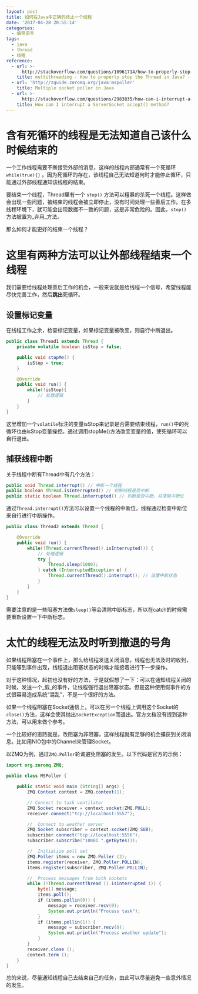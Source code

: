 ```yaml
---
layout: post
title: 如何在Java中正确的终止一个线程
date: '2017-04-28 20:55:14'
categories:
  - 编程语言
tags:
  - java
  - thread
  - 线程
reference:
  - url: >-
      http://stackoverflow.com/questions/10961714/how-to-properly-stop-the-thread-in-java
    title: multithreading - How to properly stop the Thread in Java? - Stack Overflow
  - url: 'http://zguide.zeromq.org/java:mspoller'
    title: Multiple socket poller in Java
  - url: >-
      http://stackoverflow.com/questions/2983835/how-can-i-interrupt-a-serversocket-accept-method
    title: How can I interrupt a ServerSocket accept() method?
---
```


# 含有死循环的线程是无法知道自己该什么时候结束的

一个工作线程需要不断接受外部的消息，这样的线程内部通常有一个死循环 `while(true){}` 。因为死循环的存在，该线程自己无法知道何时才能停止循环，只能通过外部线程通知该线程的结束。

要结束一个线程，Thread里有一个 `stop()` 方法可以粗暴的杀死一个线程。这样做会出现一些问题，被结束的线程会被立即停止，没有时间处理一些善后工作。在多线程环境下，就可能会出现数据不一致的问题，这是非常危险的。因此，`stop()` 方法被置为_弃用_方法。

那么如何才能更好的结束一个线程？

# 这里有两种方法可以让外部线程结束一个线程

我们需要给线程处理善后工作的机会，一般来说就是给线程一个信号，希望线程能尽快完善工作，然后**跳出**死循环。

## 设置标记变量

在线程工作之余，检查标记变量，如果标记变量被改变，则自行中断退出。

```java
public class Thread1 extends Thread {
    private volatile boolean isStop = false;

    public void stopMe() {
        isStop = true;
    }

    @Override
    public void run() {
        while(!isStop){
            // 处理逻辑
        }
    }
}
```

这里增加一个`volatile`标注的变量isStop来记录是否需要结束线程，`run()`中的死循环也由isStop变量操控。通过调用stopMe()方法改变变量的值，使死循环可以自行退出。

## 捕获线程中断

关于线程中断有Thread中有几个方法：

```java
public void Thread.interrupt() // 中断一个线程
public boolean Thread.isInterrupted() // 判断线程是否中断
public static boolean Thread.interrupted() // 判断是否中断，并清除中断位
```

通过`Thread.interrupt()`方法可以设置一个线程的中断位，线程通过检查中断位来自行进行中断操作。

```java
public class Thread2 extends Thread {

    @Override
    public void run() {
        while(!Thread.currentThread().isInterrupted()) {
            // 处理逻辑
            try {
                Thread.sleep(1000);
            } catch (InterruptedException e) {
                Thread.currentThread().interrupt(); // 设置中断状态
            }
        }
    }
}
```

需要注意的是一些阻塞方法像`sleep()`等会清除中断标志，所以在catch的时候需要重新设置一下中断标志。

# 太忙的线程无法及时听到撤退的号角

如果线程阻塞在一个事件上，那么给线程发送关闭消息，线程也无法及时的收到，只能等到事件出现，线程退出阻塞状态的时候才能接着进行下一步操作。

对于这种情况，起初也没有好的方法，于是就假想了一下：可以在通知线程关闭的时候，发送一个_假_的事件，让线程强行退出阻塞状态。但是这种使用假事件的方式很容易造成系统“混乱”，不是一个很好的方法。

如果一个线程阻塞在Socket通信上，可以在另一个线程上调用这个Socket的`close()`方法，这样会使其抛出`SocketException`而退出。官方文档没有提到这种方法，可以用来做个参考。

一个比较好的思路就是，改阻塞为非阻塞，这样线程就有足够的机会捕获到关闭消息。比如用NIO包中的Channel来管理Socket。

以ZMQ为例，通过`ZMQ.Poller`轮询避免阻塞的发生。以下代码是官方的示例：

```java
import org.zeromq.ZMQ;

public class MSPoller {

    public static void main (String[] args) {
        ZMQ.Context context = ZMQ.context(1);

        // Connect to task ventilator
        ZMQ.Socket receiver = context.socket(ZMQ.PULL);
        receiver.connect("tcp://localhost:5557");

        //  Connect to weather server
        ZMQ.Socket subscriber = context.socket(ZMQ.SUB);
        subscriber.connect("tcp://localhost:5556");
        subscriber.subscribe("10001 ".getBytes());

        //  Initialize poll set
        ZMQ.Poller items = new ZMQ.Poller (2);
        items.register(receiver, ZMQ.Poller.POLLIN);
        items.register(subscriber, ZMQ.Poller.POLLIN);

        //  Process messages from both sockets
        while (!Thread.currentThread ().isInterrupted ()) {
            byte[] message;
            items.poll();
            if (items.pollin(0)) {
                message = receiver.recv(0);
                System.out.println("Process task");
            }
            if (items.pollin(1)) {
                message = subscriber.recv(0);
                System.out.println("Process weather update");
            }
        }
        receiver.close ();
        context.term ();
    }
}
```

总的来说，尽量通知线程自己去结束自己的任务，由此可以尽量避免一些意外情况的发生。